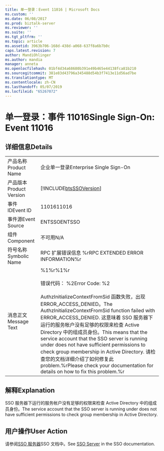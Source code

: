 ```yaml
---
title: 单一登录：Event 11016 | Microsoft Docs
ms.custom: ''
ms.date: 06/08/2017
ms.prod: biztalk-server
ms.reviewer: ''
ms.suite: ''
ms.tgt_pltfrm: ''
ms.topic: article
ms.assetid: 3963b706-168d-438d-a068-637f8a6b7b0c
caps.latest.revision: 7
author: MandiOhlinger
ms.author: mandia
manager: anneta
ms.openlocfilehash: 01bf4d34a68680b391e49b465e44138fca81b210
ms.sourcegitcommit: 381e83d43796a345488d54b3f7413e11d56ad7be
ms.translationtype: MT
ms.contentlocale: zh-CN
ms.lasthandoff: 05/07/2019
ms.locfileid: "65267072"
---
```

# <a name="single-sign-on-event-11016"></a><span data-ttu-id="992f5-102">单一登录：事件 11016</span><span class="sxs-lookup"><span data-stu-id="992f5-102">Single Sign-On: Event 11016</span></span>
## <a name="details"></a><span data-ttu-id="992f5-103">详细信息</span><span class="sxs-lookup"><span data-stu-id="992f5-103">Details</span></span>  
  
|                 |                                                                                                                                                                                                                                                                                                                                                                |
|-----------------|----------------------------------------------------------------------------------------------------------------------------------------------------------------------------------------------------------------------------------------------------------------------------------------------------------------------------------------------------------------|
|  <span data-ttu-id="992f5-104">产品名称</span><span class="sxs-lookup"><span data-stu-id="992f5-104">Product Name</span></span>   |                                                                                                                                                                   <span data-ttu-id="992f5-105">企业单一登录</span><span class="sxs-lookup"><span data-stu-id="992f5-105">Enterprise Single Sign-On</span></span>                                                                                                                                                                    |
| <span data-ttu-id="992f5-106">产品版本</span><span class="sxs-lookup"><span data-stu-id="992f5-106">Product Version</span></span> |                                                                                                                                                   [!INCLUDE[btsSSOVersion](../includes/btsssoversion-md.md)]                                                                                                                                                   |
|    <span data-ttu-id="992f5-107">事件 ID</span><span class="sxs-lookup"><span data-stu-id="992f5-107">Event ID</span></span>     |                                                                                                                                                                             <span data-ttu-id="992f5-108">11016</span><span class="sxs-lookup"><span data-stu-id="992f5-108">11016</span></span>                                                                                                                                                                              |
|  <span data-ttu-id="992f5-109">事件源</span><span class="sxs-lookup"><span data-stu-id="992f5-109">Event Source</span></span>   |                                                                                                                                                                             <span data-ttu-id="992f5-110">ENTSSO</span><span class="sxs-lookup"><span data-stu-id="992f5-110">ENTSSO</span></span>                                                                                                                                                                             |
|    <span data-ttu-id="992f5-111">组件</span><span class="sxs-lookup"><span data-stu-id="992f5-111">Component</span></span>    |                                                                                                                                                                              <span data-ttu-id="992f5-112">不可用</span><span class="sxs-lookup"><span data-stu-id="992f5-112">N/A</span></span>                                                                                                                                                                               |
|  <span data-ttu-id="992f5-113">符号名称</span><span class="sxs-lookup"><span data-stu-id="992f5-113">Symbolic Name</span></span>  |                                                                                                                                                                <span data-ttu-id="992f5-114">RPC 扩展错误信息 %r</span><span class="sxs-lookup"><span data-stu-id="992f5-114">RPC EXTENDED ERROR INFORMATION%r</span></span>                                                                                                                                                                |
|  <span data-ttu-id="992f5-115">消息正文</span><span class="sxs-lookup"><span data-stu-id="992f5-115">Message Text</span></span>   | <span data-ttu-id="992f5-116">%1%r</span><span class="sxs-lookup"><span data-stu-id="992f5-116">%1%r</span></span><br /><br /> <span data-ttu-id="992f5-117">错误代码： %2</span><span class="sxs-lookup"><span data-stu-id="992f5-117">Error Code: %2</span></span><br /><br /> <span data-ttu-id="992f5-118">AuthzInitializeContextFromSid 函数失败，出现 ERROR_ACCESS_DENIED。</span><span class="sxs-lookup"><span data-stu-id="992f5-118">The AuthzInitializeContextFromSid function failed with ERROR_ACCESS_DENIED.</span></span> <span data-ttu-id="992f5-119">这意味着 SSO 服务器下运行的服务帐户没有足够的权限来检查 Active Directory 中的组成员身份。</span><span class="sxs-lookup"><span data-stu-id="992f5-119">This means that the service account that the SSO server is running under does not have sufficient permissions to check group membership in Active Directory.</span></span> <span data-ttu-id="992f5-120">请检查您的文档详细介绍了如何修复此 problem.%r</span><span class="sxs-lookup"><span data-stu-id="992f5-120">Please check your documentation for details on how to fix this problem.%r</span></span> |
  
## <a name="explanation"></a><span data-ttu-id="992f5-121">解释</span><span class="sxs-lookup"><span data-stu-id="992f5-121">Explanation</span></span>  
 <span data-ttu-id="992f5-122">SSO 服务器下运行的服务帐户没有足够的权限来检查 Active Directory 中的组成员身份。</span><span class="sxs-lookup"><span data-stu-id="992f5-122">The service account that the SSO server is running under does not have sufficient permissions to check group membership in Active Directory.</span></span>  
  
## <a name="user-action"></a><span data-ttu-id="992f5-123">用户操作</span><span class="sxs-lookup"><span data-stu-id="992f5-123">User Action</span></span>  
 <span data-ttu-id="992f5-124">请参阅[SSO 服务器](../core/sso-server.md)SSO 文档中。</span><span class="sxs-lookup"><span data-stu-id="992f5-124">See [SSO Server](../core/sso-server.md) in the SSO documentation.</span></span>